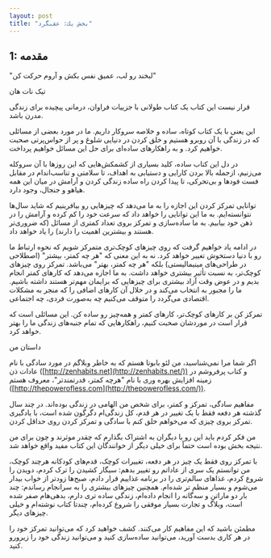 ```yaml
---
layout: post
title: "بخش يك: عقبگرد"
---
```

1: مقدمه
--------

"لبخند رو لب، عمیق نفس بکش و آروم حرکت کن"

تیک نات هان

قرار نیست این کتاب یک کتاب طولانی با جزییات فراوان، درمانی پیچیده برای
زندگی مدرن باشد.

این یعنی با یک کتاب کوتاه، ساده و خلاصه سروکار داریم. ما در مورد بعضی از
مسائلی که در زندگی با آن روبرو هستیم و خلق کردن در دنیایی شلوغ و پر از
حواس‌پرتی صحبت خواهیم کرد. و به راهکارهای ساده‌ای برای حل این مسائل
خواهیم پرداخت.

در دل این کتاب ساده، کلید بسیاری از کشمکش‌هایی که این روزها با آن سروکله
می‌زنیم، ازجمله بالا بردن کارایی و دستیابی به اهداف، تا سلامتی و
تناسب‌اندام در مقابل فست فودها و بی‌تحرکی، تا پیدا کردن راه ساده زندگی
کردن و آرامش در میان این همه هیاهو و جنجال، وجود دارد.

توانایی تمرکز کردن این اجازه را به ما می‌دهد که چیزهایی رو بیافرینیم که
شاید سال‌ها نتوانسته‌ایم. به ما این توانایی را خواهد داد که سرعت خود را
کم کرده و آرامش را در ذهن خود بیابیم. به ما ساده‌سازی و تمرکز بروی تعداد
کمتری از مسائل (که ضروری‌تر هستند و بیشترین اهمیت را دارند) را یاد خواهد
داد.

در ادامه یاد خواهیم گرفت که روی چیزهای کوچک‌تری متمرکز شویم که نحوه
ارتباط ما رو با دنیا دستخوش تغییر خواهد کرد. نه به این معنی که "هر چه
کمتر، بیشتر" (اصطلاحی در طراحی‌های مینیمالیستی) بلکه "هر چه کمتر، بهتر"
می‌باشد. تمرکز روی چیزهای کوچک‌تر، به نسبت تأثیر بیشتری خواهد داشت. به
ما اجازه می‌دهد که کارهای کمتر انجام بدیم و در عوض وقت آزاد بیشتری برای
چیزهایی که برایمان مهم‌تر هستند داشته باشیم. ما را مجبور به انتخاب
می‌کند و در خلال آن کارهای اضافی را که منجر به مشکلات اقتصادی می‌گردد را
متوقف می‌کنیم چه به‌صورت فردی، چه اجتماعی.

تمرکز کن بر کارهای کوچک‌تر، کارهای کمتر و همه‌چیز رو ساده کن. این مسائلی
است که قرار است در موردشان صحبت کنیم، راهکارهایی که تمام جنبه‌های زندگی
ما را بهتر خواهد کرد.

داستان من

اگر شما مرا نمی‌شناسید، من لئو بابوتا هستم که به خاطر وبلاگم در مورد
سادگی با نام عادات ذن ([http://zenhabits.net](http://zenhabits.net/)) و
کتاب پرفروشم در زمینه افزایش بهره وری با نام "هرچه کمتر، قدرتمندتر"،
معروف هستم ([http://thepowerofless.com](http://thepowerofless.com/)).

مفاهیم سادگی، تمرکز و کمتر، برای شخص من الهامی در زندگی بوده‌اند. در چند
سال گذشته هر دفعه فقط با یک تغییر در هر قدم، کل زندگی‌ام دگرگون شده است،
با یادگیری تمرکز بروی چیزی که می‌خواهم خلق کنم با سادگی و تمرکز کردن روی
حداقل کردن.

من فکر کردم باید این رو با دیگران به اشتراک بگذارم که چقدر موثرند و چون
برای من نتیجه بخش بوده است حتماً برای خیلی دیگر از خوانندگان این کتاب
مفید واقع خواهد شد.

با تمرکز روی فقط یک چیز در هر دفعه، تغییرات کوچک، قدم‌های کودکانه هرچند
کوچک، من توانستم یک سری از عاداتم رو تغییر بدهم: سیگار کشیدن را ترک
کردم، دویدن را شروع کردم، غذاهای سالم‌تری را در برنامه غذاییم قرار دادم،
صبح‌ها زودتر از خواب بیدار می‌شوم و بسیار منظم تر شده‌ام. همچنین چیزهای
بیشتری را به سرانجام رساندم: چند بار دو ماراتن و سه‌گانه را انجام
داده‌ام، زندگی ساده تری دارم، بدهی‌هام صفر شده است، وبلاگ و تجارت بسیار
موفقی را شروع کرده‌ام، چندتا کتاب نوشته‌ام و خیلی چیزهای دیگر.

مطمئن باشید که این مفاهیم کار می‌کنند. کشف خواهید کرد که می‌توانید تمرکز
خود را در هر کاری بدست آورید، می‌توانید ساده‌سازی کنید و می‌توانید زندگی
خود را زیرورو کنید.
